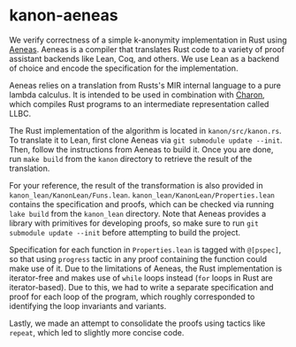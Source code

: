 # kanon-aeneas

We verify correctness of a simple k-anonymity implementation in Rust using
[Aeneas](https://github.com/AeneasVerif/aeneas). Aeneas is a compiler that translates Rust code to a
variety of proof assistant backends like Lean, Coq, and others. We use Lean as a backend of choice
and encode the specification for the implementation.

Aeneas relies on a translation from Rusts's MIR internal language to a pure lambda calculus. It is
intended to be used in combination with [Charon](https://github.com/AeneasVerif/charon), which
compiles Rust programs to an intermediate representation called LLBC.

The Rust implementation of the algorithm is located in `kanon/src/kanon.rs`. To translate it to
Lean, first clone Aeneas via `git submodule update --init`. Then, follow the instructions from
Aeneas to build it. Once you are done, run `make build` from the `kanon` directory to retrieve the
result of the translation.

For your reference, the result of the transformation is also provided in
`kanon_lean/KanonLean/Funs.lean`. `kanon_lean/KanonLean/Properties.lean` contains the specification
and proofs, which can be checked via running `lake build` from the `kanon_lean` directory. Note that
Aeneas provides a library with primitives for developing proofs, so make sure to run `git submodule
update --init` before attempting to build the project.

Specification for each function in `Properties.lean` is tagged with `@[pspec]`, so that using
`progress` tactic in any proof containing the function could make use of it. Due to the limitations
of Aeneas, the Rust implementation is iterator-free and makes use of `while` loops instead (`for`
loops in Rust are iterator-based). Due to this, we had to write a separate specification and proof
for each loop of the program, which roughly corresponded to identifying the loop invariants and
variants.

Lastly, we made an attempt to consolidate the proofs using tactics like `repeat`, which led to
slightly more concise code.
